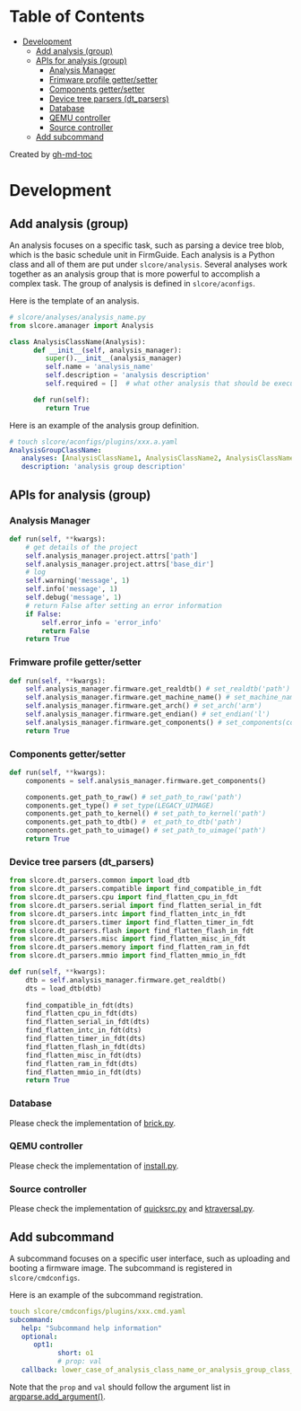 Table of Contents
=================

   * [Development](#development)
      * [Add analysis (group)](#add-analysis-group)
      * [APIs for analysis (group)](#apis-for-analysis-group)
         * [Analysis Manager](#analysis-manager)
         * [Frimware profile getter/setter](#frimware-profile-gettersetter)
         * [Components getter/setter](#components-gettersetter)
         * [Device tree parsers (dt_parsers)](#device-tree-parsers-dt_parsers)
         * [Database](#database)
         * [QEMU controller](#qemu-controller)
         * [Source controller](#source-controller)
      * [Add subcommand](#add-subcommand)

Created by [gh-md-toc](https://github.com/ekalinin/github-markdown-toc)

# Development

## Add analysis (group)

An analysis focuses on a specific task, such as parsing a device tree blob,
which is the basic schedule unit in FirmGuide. Each analysis is a Python
class and all of them are put under `slcore/analysis`.
Several analyses work together as an analysis group that is more powerful
to accomplish a complex task. The group of analysis is defined in `slcore/aconfigs`.

Here is the template of an analysis.
```Python
# slcore/analyses/analysis_name.py
from slcore.amanager import Analysis

class AnalysisClassName(Analysis):
      def __init__(self, analysis_manager):
         super().__init__(analysis_manager)
         self.name = 'analysis_name'
         self.description = 'analysis description'
         self.required = []  # what other analysis that should be executed in advance

      def run(self):
         return True
```

Here is an example of the analysis group definition.

```yaml
# touch slcore/aconfigs/plugins/xxx.a.yaml
AnalysisGroupClassName:
   analyses: [AnalysisClassName1, AnalysisClassName2, AnalysisClassName3]
   description: 'analysis group description'
```

## APIs for analysis (group)

### Analysis Manager

```python
def run(self, **kwargs):
    # get details of the project
    self.analysis_manager.project.attrs['path']
    self.analysis_manager.project.attrs['base_dir']
    # log
    self.warning('message', 1)
    self.info('message', 1)
    self.debug('message', 1)
    # return False after setting an error information
    if False:
        self.error_info = 'error_info'
        return False
    return True
```

### Frimware profile getter/setter

```python
def run(self, **kwargs):
    self.analysis_manager.firmware.get_realdtb() # set_realdtb('path')
    self.analysis_manager.firmware.get_machine_name() # set_machine_name('plx-nas782x')
    self.analysis_manager.firmware.get_arch() # set_arch('arm')
    self.analysis_manager.firmware.get_endian() # set_endian('l')
    self.analysis_manager.firmware.get_components() # set_components(components)
    return True
```

### Components getter/setter

```python
def run(self, **kwargs):
    components = self.analysis_manager.firmware.get_components()

    components.get_path_to_raw() # set_path_to_raw('path')
    components.get_type() # set_type(LEGACY_UIMAGE)
    components.get_path_to_kernel() # set_path_to_kernel('path')
    components.get_path_to_dtb() #  et_path_to_dtb('path')
    components.get_path_to_uimage() # set_path_to_uimage('path')
    return True
```

### Device tree parsers (dt_parsers)

```python
from slcore.dt_parsers.common import load_dtb
from slcore.dt_parsers.compatible import find_compatible_in_fdt
from slcore.dt_parsers.cpu import find_flatten_cpu_in_fdt
from slcore.dt_parsers.serial import find_flatten_serial_in_fdt
from slcore.dt_parsers.intc import find_flatten_intc_in_fdt
from slcore.dt_parsers.timer import find_flatten_timer_in_fdt
from slcore.dt_parsers.flash import find_flatten_flash_in_fdt
from slcore.dt_parsers.misc import find_flatten_misc_in_fdt
from slcore.dt_parsers.memory import find_flatten_ram_in_fdt
from slcore.dt_parsers.mmio import find_flatten_mmio_in_fdt

def run(self, **kwargs):
    dtb = self.analysis_manager.firmware.get_realdtb()
    dts = load_dtb(dtb)
    
    find_compatible_in_fdt(dts)
    find_flatten_cpu_in_fdt(dts)
    find_flatten_serial_in_fdt(dts)
    find_flatten_intc_in_fdt(dts)
    find_flatten_timer_in_fdt(dts)
    find_flatten_flash_in_fdt(dts)
    find_flatten_misc_in_fdt(dts)
    find_flatten_ram_in_fdt(dts)
    find_flatten_mmio_in_fdt(dts)
    return True
```

### Database

Please check the implementation of [brick.py](../slcore/brick.py#L311).

### QEMU controller

Please check the implementation of [install.py](../slcore/analyses/install.py#L20).

### Source controller

Please check the implementation of [quicksrc.py](../slcore/analyses/quicksrca.py#L17)
and [ktraversal.py](../slcore/analyses/ktraversal.py#L164).

## Add subcommand

A subcommand focuses on a specific user interface,
such as uploading and booting a firmware image.
The subcommand is registered in `slcore/cmdconfigs`.

Here is an example of the subcommand registration.

```yaml
touch slcore/cmdconfigs/plugins/xxx.cmd.yaml
subcommand:
   help: "Subcommand help information"
   optional:
      opt1:
            short: o1
            # prop: val
   callback: lower_case_of_analysis_class_name_or_analysis_group_class_name
```

Note that the `prop` and `val` should follow the argument list in
[argparse.add_argument()](https://docs.python.org/3/library/argparse.html#argparse.ArgumentParser.add_argument).
